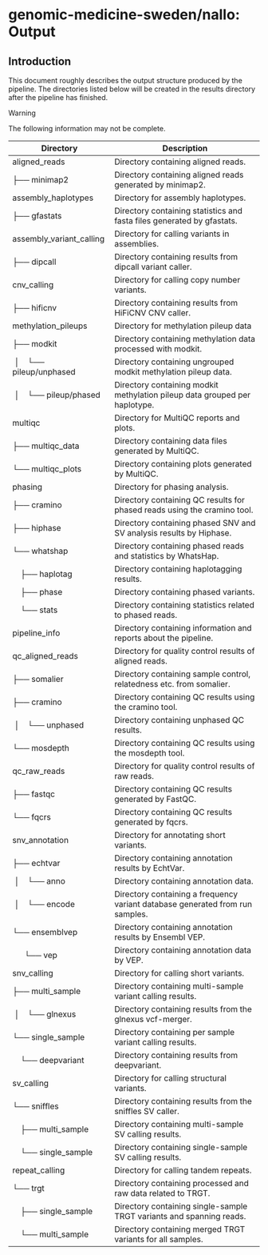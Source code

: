 # genomic-medicine-sweden/nallo: Output

## Introduction

This document roughly describes the output structure produced by the pipeline. The directories listed below will be created in the results directory after the pipeline has finished.

> [!WARNING]
> The following information may not be complete.


| Directory                 | Description                                                                   |
| ------------------------- | ----------------------------------------------------------------------------- |
| aligned_reads             | Directory containing aligned reads.                                           |
| ├── minimap2              | Directory containing aligned reads generated by minimap2.                     |
| assembly_haplotypes       | Directory for assembly haplotypes.                                            |
| ├── gfastats              | Directory containing statistics and fasta files generated by gfastats.        |
| assembly_variant_calling  | Directory for calling variants in assemblies.                                 |
| ├── dipcall               | Directory containing results from dipcall variant caller.                     |
| cnv_calling               | Directory for calling copy number variants.                                   |
| ├── hificnv               | Directory containing results from HiFiCNV CNV caller.                         |
| methylation_pileups       | Directory for methylation pileup data                                         |
| ├── modkit                       | Directory containing methylation data processed with modkit.                  |
| &nbsp;│&emsp;└── pileup/unphased | Directory containing ungrouped modkit methylation pileup data.                |
| &nbsp;│&emsp;└── pileup/phased   | Directory containing modkit methylation pileup data grouped per haplotype.    |                     |
| multiqc                   | Directory for MultiQC reports and plots.                                      |
| ├── multiqc_data          | Directory containing data files generated by MultiQC.                         |
| └── multiqc_plots         | Directory containing plots generated by MultiQC.                              |
| phasing                   | Directory for phasing analysis.                                               |
| ├── cramino               | Directory containing QC results for phased reads using the cramino tool.      |
| ├── hiphase               | Directory containing phased SNV and SV analysis results by Hiphase.           |
| └── whatshap              | Directory containing phased reads and statistics by WhatsHap.                 |
| &emsp;├── haplotag        | Directory containing haplotagging results.                                    |
| &emsp;├── phase           | Directory containing phased variants.                                         |
| &emsp;└── stats           | Directory containing statistics related to phased reads.                      |
| pipeline_info             | Directory containing information and reports about the pipeline.              |
| qc_aligned_reads          | Directory for quality control results of aligned reads.                       |
| ├── somalier              | Directory containing sample control, relatedness etc. from somalier.          |
| ├── cramino               | Directory containing QC results using the cramino tool.                       |
| &nbsp;│&emsp;└── unphased | Directory containing unphased QC results.                                     |
| └── mosdepth              | Directory containing QC results using the mosdepth tool.                      |
| qc_raw_reads              | Directory for quality control results of raw reads.                           |
| ├── fastqc                | Directory containing QC results generated by FastQC.                          |
| └── fqcrs                 | Directory containing QC results generated by fqcrs.                           |
| snv_annotation            | Directory for annotating short variants.                                      |
| ├── echtvar               | Directory containing annotation results by EchtVar.                           |
| &nbsp;│&emsp;└── anno     | Directory containing annotation data.                                         |
| &nbsp;│&emsp;└── encode   | Directory containing a frequency variant database generated from run samples. |
| └── ensemblvep            | Directory containing annotation results by Ensembl VEP.                       |
| &ensp;&emsp;└── vep       | Directory containing annotation data by VEP.                                  |
| snv_calling               | Directory for calling short variants.                                         |
| ├── multi_sample          | Directory containing multi-sample variant calling results.                    |
| &nbsp;│&emsp;└── glnexus  | Directory containing results from the glnexus vcf-merger.                     |
| └── single_sample         | Directory containing per sample variant calling results.                      |
| &emsp;└── deepvariant     | Directory containing results from deepvariant.                                |
| sv_calling                | Directory for calling structural variants.                                    |
| └── sniffles              | Directory containing results from the sniffles SV caller.                     |
| &emsp;├── multi_sample    | Directory containing multi-sample SV calling results.                         |
| &emsp;└── single_sample   | Directory containing single-sample SV calling results.                        |
| repeat_calling            | Directory for calling tandem repeats.                                         |
| └── trgt                  | Directory containing processed and raw data related to TRGT.                  |
| &emsp;├── single_sample   | Directory containing single-sample TRGT variants and spanning reads.          |
| &emsp;└── multi_sample    | Directory containing merged TRGT variants for all samples.                    |
